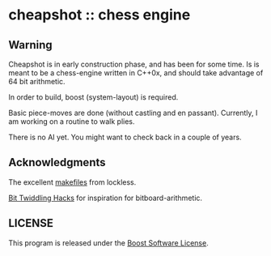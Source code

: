 # cheapshot :: chess engine

## Warning

Cheapshot is in early construction phase, and has been for some time.
Is is meant to be a chess-engine written in C++0x, and should take advantage of 64 bit arithmetic.

In order to build, boost (system-layout) is required.

Basic piece-moves are done (without castling and en passant). 
Currently, I am working on a routine to walk plies. 

There is no AI yet. You might want to check back in a couple of years.

## Acknowledgments

The excellent [makefiles](http://locklessinc.com/articles/makefile_tricks/) from lockless.

[Bit Twiddling Hacks](http://graphics.stanford.edu/~seander/bithacks.html) for inspiration for bitboard-arithmetic.

## LICENSE

This program is released under the [Boost Software License](http://www.boost.org/LICENSE_1_0.txt).
